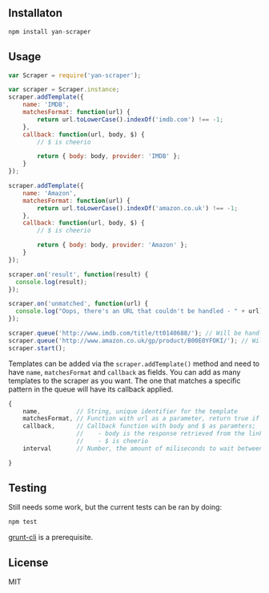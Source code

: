 Installaton
---

```javascript
npm install yan-scraper
```

Usage
---

```javascript
var Scraper = require('yan-scraper');

var scraper = Scraper.instance;
scraper.addTemplate({
    name: 'IMDB',
    matchesFormat: function(url) {
        return url.toLowerCase().indexOf('imdb.com') !== -1;
    },
    callback: function(url, body, $) {
        // $ is cheerio

        return { body: body, provider: 'IMDB' };
    }
});

scraper.addTemplate({
    name: 'Amazon',
    matchesFormat: function(url) {
        return url.toLowerCase().indexOf('amazon.co.uk') !== -1;
    },
    callback: function(url, body, $) {
        // $ is cheerio

        return { body: body, provider: 'Amazon' };
    }
});

scraper.on('result', function(result) {
  console.log(result);
});

scraper.on('unmatched', function(url) {
  console.log("Oops, there's an URL that couldn't be handled - " + url);
});

scraper.queue('http://www.imdb.com/title/tt0140688/'); // Will be handled by the IMDB template
scraper.queue('http://www.amazon.co.uk/gp/product/B00E0YFOKI/'); // Will be handled by the Amazon template
scraper.start();
```

Templates can be added via the `scraper.addTemplate()` method and need to have `name`, `matchesFormat` and `callback` as fields. You can add as many templates to the scraper as you want. The one that matches a specific pattern in the queue will have its callback applied.

```javascript
{
    name,          // String, unique identifier for the template
    matchesFormat, // Function with url as a parameter, return true if the url matches the template
    callback,      // Callback function with body and $ as paramters;
                   //    - body is the response retrieved from the link
                   //    - $ is cheerio
    interval       // Number, the amount of miliseconds to wait between requests for the same template

}
```

Testing
---

Still needs some work, but the current tests can be ran by doing:
```javascript
npm test
```

[grunt-cli](https://github.com/gruntjs/grunt-cli) is a prerequisite.

License
---

MIT